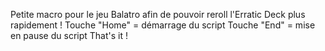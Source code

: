 Petite macro pour le jeu Balatro afin de pouvoir reroll l'Erratic Deck plus rapidement !
Touche "Home" = démarrage du script 
Touche "End" = mise en pause du script
That's it !
